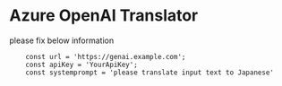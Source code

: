 # Azure OpenAI Translator

please fix below information 

```
    const url = 'https://genai.example.com';
    const apiKey = 'YourApiKey';
    const systemprompt = 'please translate input text to Japanese'
```
